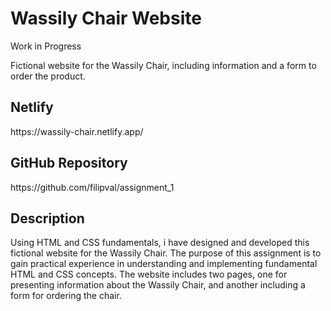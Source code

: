 <h1>Wassily Chair Website</h1>
<p>Work in Progress</p>
<p>Fictional website for the Wassily Chair, including information and a form to order the product.</p>
<h2>Netlify</h2>
https://wassily-chair.netlify.app/
<h2>GitHub Repository</h2>
https://github.com/filipval/assignment_1
<h2>Description</h2>
<p>Using HTML and CSS fundamentals, i have designed and developed this fictional website for the Wassily Chair. The purpose of this assignment is to gain practical experience in understanding and implementing fundamental HTML and CSS concepts. The website includes two pages, one for presenting information about the Wassily Chair, and another including a form for ordering the chair.</p>
